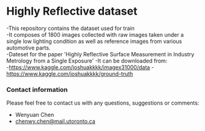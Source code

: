 # Highly Reflective dataset
-This repository contains the dataset used for train  
-It composes of 1800 images collected with raw images taken under a single low lighting condition as well as reference images from various automotive parts.  
-Dateset for the paper  'Highly Reflective Surface Measurement in Industry Metrology from a Single Exposure'
-It can be downloaded from:   
-https://www.kaggle.com/joshuakkkk/imagex31000/data
-https://www.kaggle.com/joshuakkkk/ground-truth
### Contact information
Please feel free to contact us with any questions, suggestions or comments:
- Wenyuan Chen
- chenwy.chen@mail.utoronto.ca
